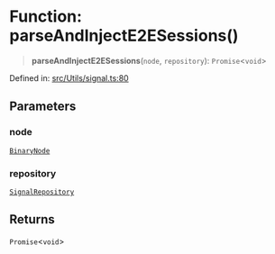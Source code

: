 # Function: parseAndInjectE2ESessions()

> **parseAndInjectE2ESessions**(`node`, `repository`): `Promise`\<`void`\>

Defined in: [src/Utils/signal.ts:80](https://github.com/Fokusdotid/bail/blob/043003e0dc220c8f52aef36f90c7026f3a192427/src/Utils/signal.ts#L80)

## Parameters

### node

[`BinaryNode`](../type-aliases/BinaryNode.md)

### repository

[`SignalRepository`](../type-aliases/SignalRepository.md)

## Returns

`Promise`\<`void`\>
